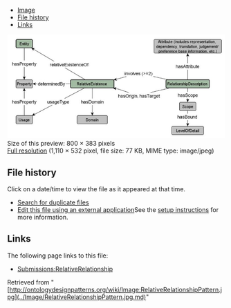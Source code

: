 * [Image](../Image/RelativeRelationshipPattern.jpg.md#file)
* [File history](../Image/RelativeRelationshipPattern.jpg.md#filehistory)
* [Links](../Image/RelativeRelationshipPattern.jpg.md#filelinks)

[![Image:RelativeRelationshipPattern.jpg](../images/thumb/2/27/RelativeRelationshipPattern.jpg/800px-RelativeRelationshipPattern.jpg)](../images/2/27/RelativeRelationshipPattern.jpg)  
Size of this preview: 800 × 383 pixels  
[Full resolution](../images/2/27/RelativeRelationshipPattern.jpg)‎ (1,110 × 532 pixel, file size: 77 KB, MIME type: image/jpeg)

## File history

Click on a date/time to view the file as it appeared at that time.



  
* [Search for duplicate files](http://ontologydesignpatterns.org/wiki/Special:FileDuplicateSearch/RelativeRelationshipPattern.jpg "Special:FileDuplicateSearch/RelativeRelationshipPattern.jpg")
* [Edit this file using an external application](http://ontologydesignpatterns.org/wiki/index.php?title=Image:RelativeRelationshipPattern.jpg&action=edit&externaledit=true&mode=file "Image:RelativeRelationshipPattern.jpg")See the [setup instructions](http://www.mediawiki.org/wiki/Manual:External_editors "http://www.mediawiki.org/wiki/Manual:External_editors") for more information.

## Links



The following page links to this file:


* [Submissions:RelativeRelationship](../Submissions/RelativeRelationship.md "Submissions:RelativeRelationship")


Retrieved from "[http://ontologydesignpatterns.org/wiki/Image:RelativeRelationshipPattern.jpg](../Image/RelativeRelationshipPattern.jpg.md)"
